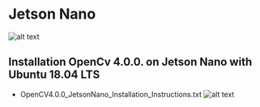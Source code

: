 # Jetson Nano
![alt text](https://images.idgesg.net/images/article/2019/03/jetsonnano_devkit_beauty_flat_01_v005_hc_hires_2000px-100791253-large.jpg)
## Installation OpenCv 4.0.0. on Jetson Nano with Ubuntu 18.04 LTS
- OpenCV4.0.0_JetsonNano_Installation_Instructions.txt
![alt text](https://www.google.com/url?sa=i&source=images&cd=&ved=2ahUKEwj4hZT0vY_lAhUHnawKHYsPABkQjRx6BAgBEAQ&url=https%3A%2F%2Fen.wikipedia.org%2Fwiki%2FOpenCV&psig=AOvVaw2hsEHaCU2bC4PLHuBPZXus&ust=1570720928467281)
